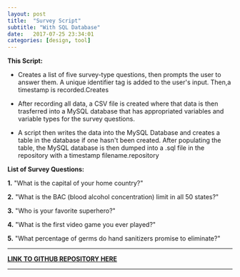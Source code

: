 ```yaml
---
layout: post
title:  "Survey Script"
subtitle: "With SQL Database"
date:   2017-07-25 23:34:01
categories: [design, tool]
---
```

**This Script:**

* Creates a list of five survey-type questions, then prompts the user to answer them. A unique identifier tag is added to the user's input. Then,a timestamp is recorded.Creates

* After recording all data, a CSV file is created where that data is then trasferred into a MySQL database that has appropriated variables and variable types for the survey questions. 

* A script then writes the data into the MySQL Database and creates a table in the database if one hasn't been created. After populating the table, the MySQL database is then dumped into a .sql file in the
repository with a timestamp filename.repository






**List of Survey Questions:**

  **1.** "What is the capital of your home country?"

  **2.** "What is the BAC (blood alcohol concentration) limit in all 50 states?"

  **3.** "Who is your favorite superhero?"

  **4.** "What is the first video game you ever played?"
 
  **5.** "What percentage of germs do hand sanitizers promise to eliminate?"

_______________________________________________________________________________________

**[LINK TO GITHUB REPOSITORY HERE](https://github.com/tylerpcarter/task-4-data)**

_______________________________________________________________________________________
